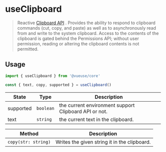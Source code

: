 # useClipboard

> Reactive [Clipboard API](https://developer.mozilla.org/en-US/docs/Web/API/Clipboard_API) . Provides the ability to respond to clipboard commands (cut, copy, and paste) as well as to asynchronously read from and write to the system clipboard. Access to the contents of the clipboard is gated behind the Permissions API; without user permission, reading or altering the clipboard contents is not permitted.

## Usage

```js
import { useClipboard } from '@vueuse/core'

const { text, copy, supported } = useClipboard()
```

| State | Type     | Description                        |
| ----- | -------- | ---------------------------------- |
| supported  | `boolean` | the current environment support Clipboard API or not. |
| text  | `string` | the current text in the clipboard. |

| Method            | Description                                  |
| -------------------- | -------------------------------------------- |
| `copy(str: string)` | Writes the given string it in the clipboard. |
